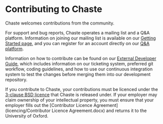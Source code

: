 # Contributing to Chaste

Chaste welcomes contributions from the community.

For support and bug reports, Chaste operates a mailing list and a Q&A platform.
Information on joining our mailing list is available on our [Getting Started page](https://chaste.cs.ox.ac.uk/trac/wiki/GettingStarted), and you can register for an account directly on our [Q&A platform](https://chaste.cs.ox.ac.uk/questions/).

Information on how to contribute can be found on our [External Developer Guide](https://chaste.cs.ox.ac.uk/trac/wiki/ChasteGuides/ExternalDeveloperGuide), which includes information on our ticketing system, preferred git workflow, coding guidelines, and how to use our continuous integration system to test the changes before merging them into our development repository.

If you contribute to Chaste, your contributions must be licenced under the [3-clause BSD licence](licencing/README_LICENCING.md) that Chaste is released under.
If your employer may claim ownership of your intellectual property, you must ensure that your employer fills out the [Contributor Licence Agreement](licencing/Contributor Licence Agreement.docx) and returns it to the University of Oxford. 
